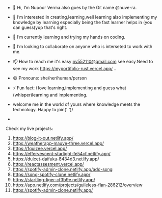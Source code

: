 - 👋 Hi, I’m  Nupoor Verma also goes by the Git name @nuve-ra.
- 👀 I’m interested in creating,learning,well learning also implementing my knowledge by learning especially being the fast learner helps in (you can guess)yup that's right.
- 🌱 I’m currently learning and trying my hands on coding.
- 💞️ I’m looking to collaborate on anyone who is interseted to work with me.
- 📫 How to reach me it's easy nv552110@gmail.com see easy.Need to see my work https://myportifolio-rust.vercel.app/  ..
- 😄 Pronouns: she/her/human/person
- ⚡ Fun fact: i love learning,implementing and guess what (whisper)learning and implementing.
-   welcome me in the world of yours where knowledge meets the technology. Happy to join(' ')/

-   
Check my live projects:
1.  https://blog-it-out.netlify.app/
2.  https://weatherapp-mauve-three.vercel.app/
3.  https://1quizee.vercel.app/
4.  https://effervescent-starlight-fe54cf.netlify.app/
5.  https://dulcet-daifuku-8434d3.netlify.app/
6.  https://reactassesment.vercel.app/
7.  https://spotify-admin-clone.netlify.app/add-song
8.  https://song-spotify-clone.netlify.app/
9.  https://startling-liger-cf3b9e.netlify.app/
10.  https://app.netlify.com/projects/guileless-flan-286212/overview
11.  https://spotify-admin-clone.netlify.app/
<!---
nuve-ra/nuve-ra is a ✨ special ✨ repository because its `README.md` (this file) appears on your GitHub profile.
You can click the Preview link to take a look at your changes.
--->
